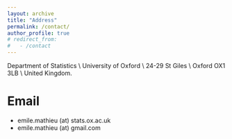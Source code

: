 ```yaml
---
layout: archive
title: "Address"
permalink: /contact/
author_profile: true
# redirect_from:
#   - /contact
---
```


Department of Statistics \\
University of Oxford \\
24-29 St Giles \\
Oxford OX1 3LB \\
United Kingdom.

Email
======
- emile.mathieu (at) stats.ox.ac.uk
- emile.mathieu (at) gmail.com